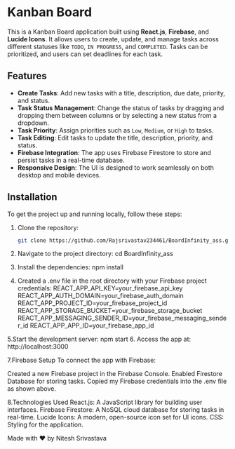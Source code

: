 # Kanban Board

This is a Kanban Board application built using **React.js**, **Firebase**, and **Lucide Icons**. It allows users to create, update, and manage tasks across different statuses like `TODO`, `IN PROGRESS`, and `COMPLETED`. Tasks can be prioritized, and users can set deadlines for each task.

## Features

- **Create Tasks**: Add new tasks with a title, description, due date, priority, and status.
- **Task Status Management**: Change the status of tasks by dragging and dropping them between columns or by selecting a new status from a dropdown.
- **Task Priority**: Assign priorities such as `Low`, `Medium`, or `High` to tasks.
- **Task Editing**: Edit tasks to update the title, description, priority, and status.
- **Firebase Integration**: The app uses Firebase Firestore to store and persist tasks in a real-time database.
- **Responsive Design**: The UI is designed to work seamlessly on both desktop and mobile devices.

## Installation

To get the project up and running locally, follow these steps:

1. Clone the repository:
   ```bash
   git clone https://github.com/Rajsrivastav234461/BoardInfinity_ass.git
2. Navigate to the project directory:
   cd BoardInfinity_ass
3. Install the dependencies:
   npm install
   
4. Created a .env file in the root directory with your Firebase project credentials:
REACT_APP_API_KEY=your_firebase_api_key
REACT_APP_AUTH_DOMAIN=your_firebase_auth_domain
REACT_APP_PROJECT_ID=your_firebase_project_id
REACT_APP_STORAGE_BUCKET=your_firebase_storage_bucket
REACT_APP_MESSAGING_SENDER_ID=your_firebase_messaging_sender_id
REACT_APP_APP_ID=your_firebase_app_id


 5.Start the development server:
   npm start
6. Access the app at:
   http://localhost:3000
   
7.Firebase Setup
To connect the app with Firebase:

Created a new Firebase project in the Firebase Console.
Enabled Firestore Database for storing tasks.
Copied my Firebase credentials into the .env file as shown above.

8.Technologies Used
React.js: A JavaScript library for building user interfaces.
Firebase Firestore: A NoSQL cloud database for storing tasks in real-time.
Lucide Icons: A modern, open-source icon set for UI icons.
CSS: Styling for the application.

Made with ❤️ by Nitesh Srivastava




   
